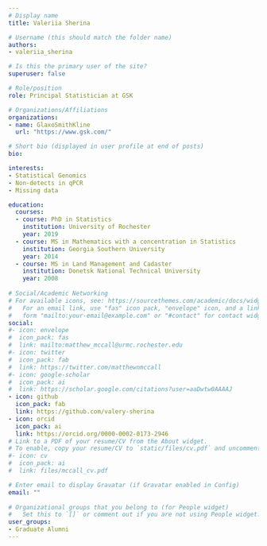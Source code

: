 ```yaml
---
# Display name
title: Valeriia Sherina

# Username (this should match the folder name)
authors:
- valeriia_sherina

# Is this the primary user of the site?
superuser: false

# Role/position
role: Principal Statistician at GSK

# Organizations/Affiliations
organizations:
- name: GlaxoSmithKline
  url: "https://www.gsk.com/"

# Short bio (displayed in user profile at end of posts)
bio: 

interests:
- Statistical Genomics
- Non-detects in qPCR
- Missing data

education:
  courses:
  - course: PhD in Statistics
    institution: University of Rochester
    year: 2019
  - course: MS in Mathematics with a concentration in Statistics
    institution: Georgia Southern University
    year: 2014
  - course: MS in Land Management and Cadaster
    institution: Donetsk National Technical University
    year: 2008
    
# Social/Academic Networking
# For available icons, see: https://sourcethemes.com/academic/docs/widgets/#icons
#   For an email link, use "fas" icon pack, "envelope" icon, and a link in the
#   form "mailto:your-email@example.com" or "#contact" for contact widget.
social:
#- icon: envelope
#  icon_pack: fas
#  link: mailto:matthew_mccall@urmc.rochester.edu
#- icon: twitter
#  icon_pack: fab
#  link: https://twitter.com/matthewnmccall
#- icon: google-scholar
#  icon_pack: ai
#  link: https://scholar.google.com/citations?user=aaDwtw0AAAAJ
- icon: github
  icon_pack: fab
  link: https://github.com/valery-sherina
- icon: orcid
  icon_pack: ai
  link: https://orcid.org/0000-0002-0173-2946
# Link to a PDF of your resume/CV from the About widget.
# To enable, copy your resume/CV to `static/files/cv.pdf` and uncomment the lines below.  
#- icon: cv
#  icon_pack: ai
#  link: files/mccall_cv.pdf

# Enter email to display Gravatar (if Gravatar enabled in Config)
email: ""
  
# Organizational groups that you belong to (for People widget)
#   Set this to `[]` or comment out if you are not using People widget.  
user_groups:
- Graduate Alumni
---
```





